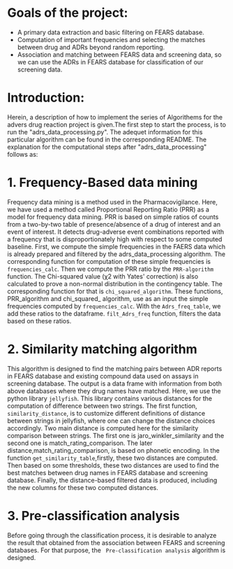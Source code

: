 

# Goals of the project:
* A primary data extraction and basic filtering on FEARS database.
* Computation of important frequencies and selecting the matches between drug and ADRs beyond random reporting.
* Association and matching between FEARS data and screening data, so we can use the ADRs in FEARS database for classification of our screening data.
# Introduction:
Herein, a description of how to implement the series of Algorithems for the advers drug reaction project is given.The first step to start the process, is to run the  "adrs_data_processing.py". The adequet information for this particular algorithm can be found in the corresponding README. The explanation for the computational steps after "adrs_data_processing" follows as:
# 1. Frequency-Based data mining
Frequency data mining is a method used in the Pharmacovigilance. 
Here, we have used a method called Proportional Reporting Ratio (PRR) as a model for frequency data mining.
PRR is based on simple ratios of counts from a two-by-two table of presence/absence of a drug of interest and an event of interest.
It detects drug-adverse event combinations reported with a frequency that is disproportionately high with respect to some computed baseline.
First, we compute the simple frequencies in the FAERS data which is already prepared and filtered by the adrs_data_processing algorithm. The corresponding function for 
computation of these simple frequencies is `frequencies_calc`. Then we compute the PRR ratio by the `PRR-algorithm` function. 
The Chi-squared value (χ2 with Yates' correction) is also calculated to prove a non-normal distribution in the contingency table. The corresponding function for that is
`chi_squared_algorithm`. These functions, PRR_algorithm and chi_squared_ algorithm, use as an input the simple frequencies computed by `frequencies_calc`.
With the `Adrs_freq_table`, we add these ratios to the dataframe. `filt_Adrs_freq` function, filters the data based on these ratios. 

# 2. Similarity matching algorithm
This algorithm is designed to find the matching pairs between ADR reports in FEARS database and existing compound data used on assays in screening database.
The output is a data frame with information from both above databases where they drug names have matched. Here, we use the python library `jellyfish`. 
This library contains various distances for the computation of difference between two strings. 
The first function, `similarity_distance`, is to customize different definitions of distance between strings in jellyfish, where one can change the distance choices accordingly. 
Two main distance is computed here for the similarity comparison between strings. The first one is jaro_winkler_similarity and the second one is match_rating_comparison.
The later distance,match_rating_comparison, is based on phonetic encoding. In the function `get_similarity_table`,firstly, these two distances are computed.
Then based on some thresholds, these two distances are used to find the best matches between drug names in FEARS database and screening database. Finally, the
distance-based filtered data is produced, including the new columns for these two computed distances.
# 3. Pre-classification analysis
Before going through the classification process, it is desirable to analyze the result that obtained from the association between FEARS and screening databases. 
For that purpose, the ` Pre-classification analysis` algorithm is designed.
